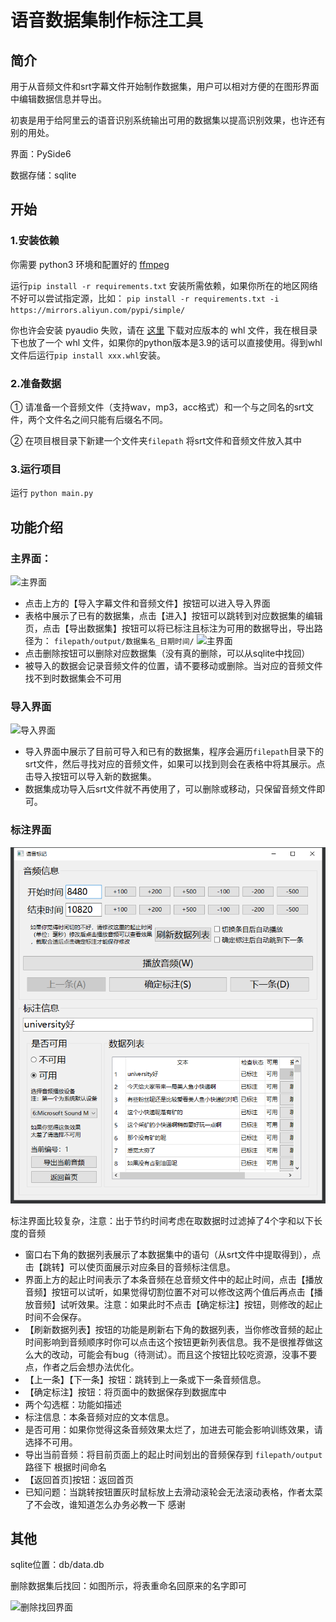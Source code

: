 # 语音数据集制作标注工具

## 简介

用于从音频文件和srt字幕文件开始制作数据集，用户可以相对方便的在图形界面中编辑数据信息并导出。

初衷是用于给阿里云的语音识别系统输出可用的数据集以提高识别效果，也许还有别的用处。

界面：PySide6

数据存储：sqlite

## 开始

### 1.安装依赖

你需要 python3 环境和配置好的 [ffmpeg](https://ffmpeg.org/download.html#get-packages)

运行`pip install -r requirements.txt` 安装所需依赖，如果你所在的地区网络不好可以尝试指定源，比如： `pip install -r requirements.txt -i https://mirrors.aliyun.com/pypi/simple/`

你也许会安装 pyaudio 失败，请在 [这里](https://www.lfd.uci.edu/~gohlke/pythonlibs/#pyaudio) 下载对应版本的 whl 文件，我在根目录下也放了一个 whl 文件，如果你的python版本是3.9的话可以直接使用。得到whl文件后运行`pip install xxx.whl`安装。

### 2.准备数据

① 请准备一个音频文件（支持wav，mp3，acc格式）和一个与之同名的srt文件，两个文件名之间只能有后缀名不同。

② 在项目根目录下新建一个文件夹`filepath` 将srt文件和音频文件放入其中

### 3.运行项目

运行 `python main.py` 

## 功能介绍

### 主界面：

![主界面](https://github.com/kslz/SoundLabel/blob/master/img/main1.png?raw=true)

- 点击上方的【导入字幕文件和音频文件】按钮可以进入导入界面
- 表格中展示了已有的数据集，点击【进入】按钮可以跳转到对应数据集的编辑页，点击【导出数据集】按钮可以将已标注且标注为可用的数据导出，导出路径为： `filepath/output/数据集名_日期时间/`
![主界面](https://github.com/kslz/SoundLabel/blob/master/img/main2.png?raw=true)
- 点击删除按钮可以删除对应数据集（没有真的删除，可以从sqlite中找回）
- 被导入的数据会记录音频文件的位置，请不要移动或删除。当对应的音频文件找不到时数据集会不可用



### 导入界面

![导入界面](https://github.com/kslz/SoundLabel/blob/master/img/input1.png?raw=true)

- 导入界面中展示了目前可导入和已有的数据集，程序会遍历`filepath`目录下的srt文件，然后寻找对应的音频文件，如果可以找到则会在表格中将其展示。点击导入按钮可以导入新的数据集。
- 数据集成功导入后srt文件就不再使用了，可以删除或移动，只保留音频文件即可。

### 标注界面

![标注界面](https://github.com/kslz/SoundLabel/blob/master/img/workspace1.png?raw=true)

标注界面比较复杂，注意：出于节约时间考虑在取数据时过滤掉了4个字和以下长度的音频

- 窗口右下角的数据列表展示了本数据集中的语句（从srt文件中提取得到），点击【跳转】可以使页面展示对应条目的音频标注信息。
- 界面上方的起止时间表示了本条音频在总音频文件中的起止时间，点击【播放音频】按钮可以试听，如果觉得切割位置不对可以修改这两个值后再点击【播放音频】试听效果。注意：如果此时不点击【确定标注】按钮，则修改的起止时间不会保存。
- 【刷新数据列表】按钮的功能是刷新右下角的数据列表，当你修改音频的起止时间影响到音频顺序时你可以点击这个按钮更新列表信息。我不是很推荐做这么大的改动，可能会有bug（待测试）。而且这个按钮比较吃资源，没事不要点，作者之后会想办法优化。
- 【上一条】【下一条】按钮：跳转到上一条或下一条音频信息。
- 【确定标注】按钮：将页面中的数据保存到数据库中
- 两个勾选框：功能如描述
- 标注信息：本条音频对应的文本信息。
- 是否可用：如果你觉得这条音频效果太烂了，加进去可能会影响训练效果，请选择不可用。
- 导出当前音频：将目前页面上的起止时间划出的音频保存到 `filepath/output` 路径下 根据时间命名
- 【返回首页]按钮：返回首页
- 已知问题：当跳转按钮置灰时鼠标放上去滑动滚轮会无法滚动表格，作者太菜了不会改，谁知道怎么办务必教一下 感谢



## 其他

sqlite位置：db/data.db

删除数据集后找回：如图所示，将表重命名回原来的名字即可

![删除找回界面](https://github.com/kslz/SoundLabel/blob/master/img/delete_dataset.png?raw=true)











